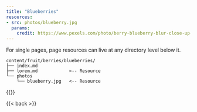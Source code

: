 ```yaml
---
title: "Blueberries"
resources:
- src: photos/blueberry.jpg
  params:
    credit: https://www.pexels.com/photo/berry-blueberry-blur-close-up-440122/
---
```


For single pages, page resources can live at any directory level below it.

```
content/fruit/berries/blueberries/
├── index.md
├── lorem.md            <-- Resource
└── photos
    └── blueberry.jpg   <-- Resource
```
{{<pageresources>}}

{{< back >}}
